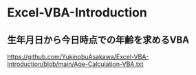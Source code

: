 # Excel-VBA-Introduction

## 生年月日から今日時点での年齢を求めるVBA

https://github.com/YukinobuAsakawa/Excel-VBA-Introduction/blob/main/Age-Calculation-VBA.txt

